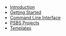 - [Introduction](/)
- [Getting Started](second-page)
- [Command Line Interface]()
- [PSBS Projects]()
- [Templates]()
